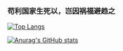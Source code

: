 ### 苟利国家生死以，岂因祸福避趋之
[![Top Langs](https://github-readme-stats.vercel.app/api/top-langs/?username=WillowKoishi)](https://github.com/anuraghazra/github-readme-stats)

[![Anurag's GitHub stats](https://github-readme-stats.vercel.app/api?username=WillowKoishi)](https://github.com/anuraghazra/github-readme-stats)

<!--
**WillowKoishi/WillowKoishi** is a ✨ _special_ ✨ repository because its `README.md` (this file) appears on your GitHub profile.


Here are some ideas to get you started:

- 🔭 I’m currently working on ...
- 🌱 I’m currently learning ...
- 👯 I’m looking to collaborate on ...
- 🤔 I’m looking for help with ...
- 💬 Ask me about ...
- 📫 How to reach me: ...
- 😄 Pronouns: ...
- ⚡ Fun fact: ...
-->
